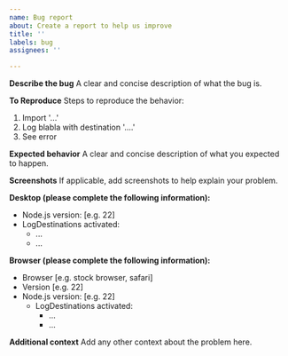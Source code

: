 ```yaml
---
name: Bug report
about: Create a report to help us improve
title: ''
labels: bug
assignees: ''

---
```


**Describe the bug**
A clear and concise description of what the bug is.

**To Reproduce**
Steps to reproduce the behavior:
1. Import '...'
2. Log blabla with destination '....'
3. See error

**Expected behavior**
A clear and concise description of what you expected to happen.

**Screenshots**
If applicable, add screenshots to help explain your problem.

**Desktop (please complete the following information):**
 - Node.js version: [e.g. 22]
 - LogDestinations activated:
   - ...
   - ...

**Browser (please complete the following information):**
 - Browser [e.g. stock browser, safari]
 - Version [e.g. 22]
 - Node.js version: [e.g. 22]
   - LogDestinations activated:
     - ...
     - ...

**Additional context**
Add any other context about the problem here.
